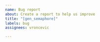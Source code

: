 ```yaml
---
name: Bug report
about: Create a report to help us improve
title: "[gen_semaphore]"
labels: bug
assignees: vroncevic

---
```



